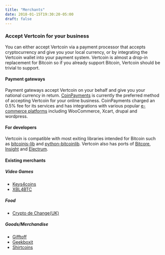 ```yaml
---
title: "Merchants"
date: 2018-01-15T19:30:20-05:00
draft: false
---
```


### Accept Vertcoin for your business

You can either accept Vertcoin via a payment processor that accepts cryptocurrency and give you your local currency, or by integrating the Vertcoin wallet into your payment system. Vertcoin is almost a drop-in replacement for Bitcoin so if you already support Bitcoin, Vertcoin should be trivial to support. 

#### Payment gateways

Payment gateways accept Vertcoin on your behalf and give you your national currency in return. [CoinPayments](https://www.coinpayments.net/) is currently the preferred method of accepting Vertcoin for your online business. CoinPayments charged an 0.5% fee for its services and has integrations with various popular [e-commerce platforms](https://www.coinpayments.net/merchant-tools-plugins) including WooCommerce, Xcart, drupal and wordpress.

#### For developers

Vertcoin is compatible with most exiting libraries intended for Bitcoin such as [bitcoinjs-lib](https://github.com/bitcoinjs/bitcoinjs-lib) and [python-bitcoinlib](https://github.com/petertodd/python-bitcoinlib). Vertcoin also has ports of [Bitcore](https://github.com/Cubey2019/vertcore), [Insight](https://insight.vertcoin.org) and [Electrum](https://github.com/kyuupichan/electrumx). 

#### Existing merchants

##### Video Games

- [Keys4coins](https://www.keys4coins.com/)
- [XBL4BTC](https://xbl4btc.com/)

##### Food

- [Crypto de Change(UK)](https://www.cryptodechange.com/?currency=vtc)

##### Goods/Merchandise

- [Gifftoff](https://giftoff.com/)
- [Geekboxit](https://geekboxit.com/product/vertcoin-t-shirt/)
- [Shirtcoins](https://shirtcoins.com/collections/vtc)

